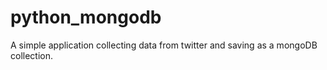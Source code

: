 # python_mongodb
A simple application collecting data from twitter and saving as a mongoDB collection.
